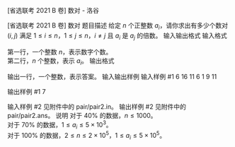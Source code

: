 



[省选联考 2021 B 卷] 数对 - 洛谷














[省选联考 2021 B 卷] 数对
题目描述
给定 $n$ 个正整数 $a_i$，请你求出有多少个数对 $(i, j)$ 满足 $1 \le i \le n$，$1 \le j \le n$，$i \ne j$ 且 $a_i$ 是 $a_j$ 的倍数。
输入输出格式
输入格式

第一行，一个整数 $n$，表示数字个数。  
第二行，$n$ 个整数，表示 $a_i$。
输出格式

输出一行，一个整数，表示答案。
输入输出样例
输入样例 #1
6
16 11 6 1 9 11

输出样例 #1
7

输入样例 #2
见附件中的 pair/pair2.in。
输出样例 #2
见附件中的 pair/pair2.ans。
说明
对于 $40 \%$ 的数据，$n \le 1000$。  
对于 $70 \%$ 的数据，$1 \le a_i \le 5 \times {10}^3$。  
对于 $100 \%$ 的数据，$2 \le n \le 2 \times {10}^5$，$1 \le a_i \le 5 \times {10}^5$。






